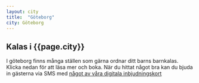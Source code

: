 ```yaml
---
layout: city
title:  "Göteborg"
city: Göteborg
---
```

## Kalas i {{page.city}}

I göteborg finns många ställen som gärna ordnar ditt barns barnkalas. Klicka nedan för att läsa mer och boka.
När du hittat något bra kan du bjuda in gästerna via SMS med [något av våra digitala inbjudningskort](http://kalas.io)
